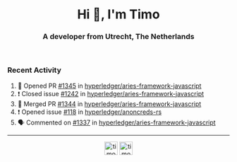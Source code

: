 <h1 align="center">Hi 👋, I'm Timo</h1>
<h3 align="center">A developer from Utrecht, The Netherlands</h3>
<br/>
<!-- https://github.com/rahuldkjain/github-profile-readme-generator --!>

<!--  <p align="left"><img src="https://github-readme-stats.vercel.app/api?username=timoglastra&show_icons=true&count_private=true&" alt="timoglastra" /></p> --!>

<!--
Github language stats
<p align="left"><img src="https://github-readme-stats.vercel.app/api/top-langs/?username=timoglastra&layout=compact" alt="timoglastra" /><p>
-->

<!-- Codestats language stats -->
<!-- <p align="left"><img src="https://codestats-readme.vercel.app/api/top-langs/?username=timoglastra&layout=compact&language_count=12" alt="timoglastra" /><p>    --!>
  
<h3>Recent Activity</h3>

<!--START_SECTION:activity-->
1. 💪 Opened PR [#1345](https://github.com/hyperledger/aries-framework-javascript/pull/1345) in [hyperledger/aries-framework-javascript](https://github.com/hyperledger/aries-framework-javascript)
2. ❗️ Closed issue [#1242](https://github.com/hyperledger/aries-framework-javascript/issues/1242) in [hyperledger/aries-framework-javascript](https://github.com/hyperledger/aries-framework-javascript)
3. 🎉 Merged PR [#1344](https://github.com/hyperledger/aries-framework-javascript/pull/1344) in [hyperledger/aries-framework-javascript](https://github.com/hyperledger/aries-framework-javascript)
4. ❗️ Opened issue [#118](https://github.com/hyperledger/anoncreds-rs/issues/118) in [hyperledger/anoncreds-rs](https://github.com/hyperledger/anoncreds-rs)
5. 🗣 Commented on [#1337](https://github.com/hyperledger/aries-framework-javascript/issues/1337) in [hyperledger/aries-framework-javascript](https://github.com/hyperledger/aries-framework-javascript)
<!--END_SECTION:activity-->

---

<p align="center">
<a href="https://twitter.com/timoglastra" target="blank"><img align="center" src="https://cdn.jsdelivr.net/npm/simple-icons@3.0.1/icons/twitter.svg" alt="timoglastra" height="30" width="30" /></a>
<a href="https://linkedin.com/in/timoglastra" target="blank"><img align="center" src="https://cdn.jsdelivr.net/npm/simple-icons@3.0.1/icons/linkedin.svg" alt="timoglastra" height="30" width="30" /></a>
</p>



